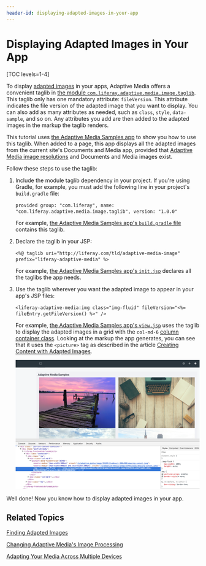 ```yaml
---
header-id: displaying-adapted-images-in-your-app
---
```


# Displaying Adapted Images in Your App

[TOC levels=1-4]

To display 
[adapted images](/docs/7-0/user/-/knowledge_base/u/adapting-your-media-across-multiple-devices) 
in your apps, Adaptive Media offers a convenient taglib in 
[the module `com.liferay.adaptive.media.image.taglib`](https://github.com/liferay/com-liferay-adaptive-media/tree/master/adaptive-media-image-taglib). 
This taglib only has one mandatory attribute: `fileVersion`. This attribute 
indicates the file version of the adapted image that you want to display. You 
can also add as many attributes as needed, such as `class`, `style`, 
`data-sample`, and so on. Any attributes you add are then added to the adapted 
images in the markup the taglib renders. 

This tutorial uses 
[the Adaptive Media Samples app](https://github.com/sergiogonzalez/adaptive-media-samples) 
to show you how to use this taglib. When added to a page, this app displays all 
the adapted images from the current site's Documents and Media app, provided 
that 
[Adaptive Media image resolutions](/docs/7-0/user/-/knowledge_base/u/adding-image-resolutions) 
and Documents and Media images exist. 

Follow these steps to use the taglib: 

1.  Include the module taglib dependency in your project. If you're using 
    Gradle, for example, you must add the following line in your project's 
    `build.gradle` file: 

        provided group: "com.liferay", name: "com.liferay.adaptive.media.image.taglib", version: "1.0.0"

    For example, 
    [the Adaptive Media Samples app's `build.gradle` file](https://github.com/sergiogonzalez/adaptive-media-samples/blob/master/adaptive-media-sample-web/build.gradle) 
    contains this taglib. 

2.  Declare the taglib in your JSP:

        <%@ taglib uri="http://liferay.com/tld/adaptive-media-image" prefix="liferay-adaptive-media" %>

    For example, 
    [the Adaptive Media Samples app's `init.jsp`](https://github.com/sergiogonzalez/adaptive-media-samples/blob/master/adaptive-media-sample-web/src/main/resources/META-INF/resources/init.jsp) 
    declares all the taglibs the app needs. 

3.  Use the taglib wherever you want the adapted image to appear in your app's 
    JSP files: 

        <liferay-adaptive-media:img class="img-fluid" fileVersion="<%= fileEntry.getFileVersion() %>" />

    For example, 
    [the Adaptive Media Samples app's `view.jsp`](https://github.com/sergiogonzalez/adaptive-media-samples/blob/master/adaptive-media-sample-web/src/main/resources/META-INF/resources/view.jsp) 
    uses the taglib to display the adapted images in a grid with the `col-md-6` 
    [column container class](/docs/7-0/tutorials/-/knowledge_base/t/creating-layout-templates-manually#column-container). 
    Looking at the markup the app generates, you can see that it uses the 
    `<picture>` tag as described in the article 
    [Creating Content with Adapted Images](/docs/7-0/user/-/knowledge_base/u/creating-content-with-adaptive-media-images). 

    ![Figure 1: The Adaptive Media Samples app shows all the site's adapted images.](../../images/adaptive-media-sample.png)

Well done! Now you know how to display adapted images in your app. 

## Related Topics

[Finding Adapted Images](/docs/7-0/tutorials/-/knowledge_base/t/finding-adapted-images)

[Changing Adaptive Media's Image Processing](/docs/7-0/tutorials/-/knowledge_base/t/changing-adaptive-medias-image-scaling)

[Adapting Your Media Across Multiple Devices](/docs/7-0/user/-/knowledge_base/u/adapting-your-media-across-multiple-devices)
